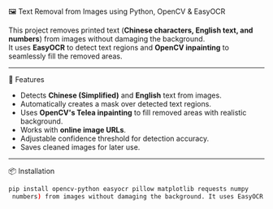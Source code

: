 🖼️ Text Removal from Images using Python, OpenCV & EasyOCR

This project removes printed text (**Chinese characters, English text, and numbers**) from images without damaging the background.  
It uses **EasyOCR** to detect text regions and **OpenCV inpainting** to seamlessly fill the removed areas.

---

🚀 Features
- Detects **Chinese (Simplified)** and **English** text from images.
- Automatically creates a mask over detected text regions.
- Uses **OpenCV's Telea inpainting** to fill removed areas with realistic background.
- Works with **online image URLs**.
- Adjustable confidence threshold for detection accuracy.
- Saves cleaned images for later use.

---

📦 Installation
```bash
pip install opencv-python easyocr pillow matplotlib requests numpy
 numbers) from images without damaging the background. It uses EasyOCR to detect text regions and OpenCV inpainting to seamlessly fill the removed areas.
